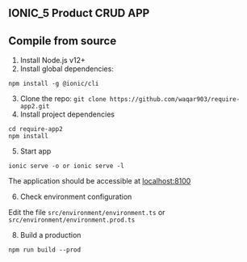 ## IONIC_5 Product CRUD APP

## Compile from source

1. Install Node.js v12+
3. Install global dependencies: 
```
npm install -g @ionic/cli
```
3. Clone the repo: `git clone https://github.com/waqar903/require-app2.git`
4. Install project dependencies
```
cd require-app2
npm install
```

5. Start app
```
ionic serve -o or ionic serve -l
```

The application should be accessible at [localhost:8100](http://localhost:8100)

6. Check environment configuration

Edit the file `src/environment/environment.ts` or `src/environment/environment.prod.ts`

8. Build a production
```
npm run build --prod
```


